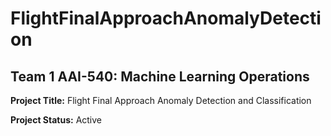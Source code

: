 # FlightFinalApproachAnomalyDetection

## Team 1 AAI-540: Machine Learning Operations

**Project Title:** Flight Final Approach Anomaly Detection and Classification

**Project Status:** Active
